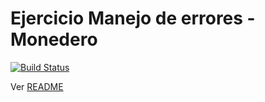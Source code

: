 # Ejercicio Manejo de errores - Monedero

[![Build Status](https://travis-ci.org/uqbar-project/eg-monedero-xtend.svg?branch=refactoring)](https://travis-ci.org/uqbar-project/eg-monedero-xtend) 

Ver [README](https://github.com/uqbar-project/eg-monedero-xtend/blob/simple/README.md)
